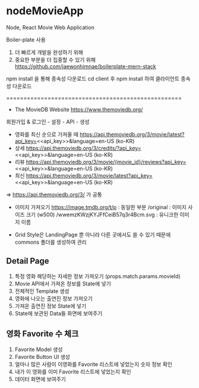 # nodeMovieApp
Node, React Movie Web Application

Boiler-plate 사용
1. 더 빠르게 개발을 완성하기 위해
2. 중요한 부분을 더 집중할 수 있기 위해
https://github.com/jaewonhimnae/boilerplate-mern-stack


npm install 을 통해 종속성 다운로드
cd client 후 npm install 하여 클라이언트 종속성 다운로드

===================================================
- The MovieDB Website
https://www.themoviedb.org/

회원가입 & 로그인 - 설정 - API - 생성


- 영화를 최신 순으로 가져올 때
https://api.themoviedb.org/3/movie/latest?api_key=<<api_key>>&language=en-US (ko-KR)
- 상세
https://api.themoviedb.org/3/credits/?api_key=<<api_key>>&language=en-US (ko-KR)
- 리뷰
https://api.themoviedb.org/3/movie/{movie_id}/reviews?api_key=<<api_key>>&language=en-US (ko-KR)
- 최신
https://api.themoviedb.org/3/movie/latest?api_key=<<api_key>>&language=en-US (ko-KR)

=> https://api.themoviedb.org/3/ 가 공통


- 이미지 가져오기
https://image.tmdb.org/t/p : 동일한 부분
/original : 이미지 사이즈 크기 (w500)
/wwemzKWzjKYJFfCeiB57q3r4Bcm.svg : 유니크한 이미지 이름

- Grid Style은 LandingPage 뿐 아니라 다른 곳에서도 쓸 수 있기 때문에
commons 폴더를 생성하여 관리


## Detail Page
1. 특정 영화 해당하는 자세한 정보 가져오기 (props.match.params.movieId)
2. Movie API에서 가져온 정보를 State에 넣기
3. 전체적인 Template 생성
4. 영화에 나오는 출연진 정보 가져오기
5. 가져온 출연진 정보 State에 넣기
6. State에 보관된 Data들 화면에 보여주기


## 영화 Favorite 수 체크
1. Favorite Model 생성
2. Favorite Button UI 생성
3. 얼마나 많은 사람이 이영화를 Favorite 리스트에 넣었는지 숫자 정보 확인
4. 내가 이 영화를 이미 Favorite 리스트에 넣었는지 확인
5. 데이터 화면에 보여주기